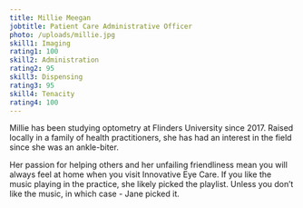 ```yaml
---
title: Millie Meegan
jobtitle: Patient Care Administrative Officer
photo: /uploads/millie.jpg
skill1: Imaging
rating1: 100
skill2: Administration
rating2: 95
skill3: Dispensing
rating3: 95
skill4: Tenacity
rating4: 100
---
```

Millie has been studying optometry at Flinders University since 2017. Raised locally in a family of health practitioners, she has had an interest in the field since she was an ankle-biter.

Her passion for helping others and her unfailing friendliness mean you will always feel at home when you visit Innovative Eye Care. If you like the music playing in the practice, she likely picked the playlist. Unless you don’t like the music, in which case - Jane picked it.